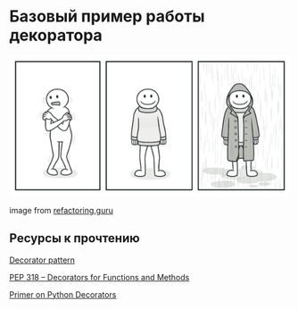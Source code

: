 # Базовый пример работы декоратора

![Alt](./decorator-comic-1.png)

image from [refactoring.guru](https://refactoring.guru/design-patterns/decorator)

## Ресурсы к прочтению

[Decorator pattern](https://en.wikipedia.org/wiki/Decorator_pattern)

[PEP 318 – Decorators for Functions and Methods](https://peps.python.org/pep-0318/)

[Primer on Python Decorators](https://realpython.com/primer-on-python-decorators/)
